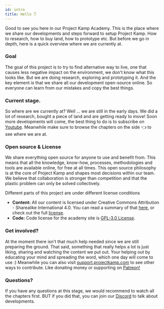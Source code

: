 ```yaml
---
id: intro
title: Hello ✋
---
```

Good to see you here in our Project Kamp Academy. This is the place where we share our developments and steps forward to setup Project Kamp. How to research, how to buy land, how to prototype etc. But before we go in depth, here is a quick overview where we are currently at.


### Goal

The goal of this project is to try to find alternative way to live, one that causes less negative impact on the environment, we don't know what this looks like. But we are doing research, exploring and prototyping it. And the key element is that we share all our development open-source online. So everyone can learn from our mistakes and copy the best things.

### Current stage.

So where are we currently at? Well ... we are still in the early days. We did a lot of research, bought a piece of land and are getting ready to move! Soon more developments will come, the best thing to do is to subscribe on [Youtube](https://www.youtube.com/channel/UCqA-SppbeUi5ou0isB27mgg). Meanwhile make sure to browse the chapters on the side 👈 to see where we are at.

### Open source & License

We share everything open source for anyone to use and benefit from. This means that all the knowledge, know-how, processes, methodologies and tools are available online, for free at all times. This open source philosophy is at the core of Project Kamp and shapes most decisions within our team. We believe that collaboration is stronger than competition and that the plastic problem can only be solved collectively.

Different parts of this project are under different license conditions

- **Content:** All our content is licensed under Creative Commons Attribution - Sharealike International 4.0. You can read a summary of that [here](https://creativecommons.org/licenses/by-sa/4.0/), or check out the full [license](https://creativecommons.org/licenses/by-sa/4.0/legalcode).
- **Code:** Code license for the academy site is [GPL-3.0 License](https://github.com/ONEARMY/project-kamp-academy/blob/master/LICENSE).

### Get involved?

At the moment there isn't that much help needed since we are still preparing the ground. That said, something that really helps a lot is just liking, sharing and watching the content we put out. Your helping out by educating your mind and spreading the word, which one day will come to use :) Meanwhile you can also visit [support.projectkamp.com](https://support.projectkamp.com) to see other ways to contribute. Like donating money or supporting on [Patreon!](https://www.patreon.com/one_army)

### Questions?

If you have any questions at this stage, we would recommend to watch all the chapters first. BUT if you did that, you can join our [Discord](https://discordapp.com/invite/rnx7m4t) to talk about developments.
